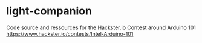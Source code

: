# light-companion
Code source and ressources for the Hackster.io Contest around Arduino 101 https://www.hackster.io/contests/Intel-Arduino-101
